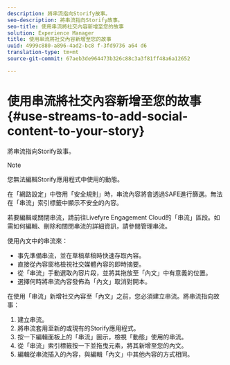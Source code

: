 ```yaml
---
description: 將串流指向Storify故事。
seo-description: 將串流指向Storify故事。
seo-title: 使用串流將社交內容新增至您的故事
solution: Experience Manager
title: 使用串流將社交內容新增至您的故事
uuid: 4999c880-a896-4ad2-bc8 f-3fd9736 a64 d6
translation-type: tm+mt
source-git-commit: 67aeb3de964473b326c88c3a3f81ff48a6a12652

---
```



# 使用串流將社交內容新增至您的故事{#use-streams-to-add-social-content-to-your-story}

將串流指向Storify故事。

>[!NOTE]
>
>您無法編輯Storify應用程式中使用的動態。

在「網路設定」中啓用「安全規則」時，串流內容將會透過SAFE進行篩選。無法在「串流」索引標籤中顯示不安全的內容。

若要編輯或關閉串流，請前往Livefyre Engagement Cloud的「串流」區段。如需如何編輯、刪除和關閉串流的詳細資訊，請參閱管理串流。

使用內文中的串流來：

* 事先準備串流，並在草稿草稿時快速存取內容。
* 直接從內容窗格檢視社交媒體內容的即時摘要。
* 從「串流」手動選取內容片段，並將其拖放至「內文」中有意義的位置。
* 選擇何時將串流內容發佈為「內文」取消對開本。

在使用「串流」新增社交內容至「內文」之前，您必須建立串流。將串流指向故事：

1. 建立串流。
1. 將串流套用至新的或現有的Storify應用程式。
1. 按一下編輯面板上的「串流」圖示，檢視「動態」使用的串流。
1. 從「串流」索引標籤按一下並拖曳元素，將其新增至您的內文。
1. 編輯從串流插入的內容，與編輯「內文」中其他內容的方式相同。
